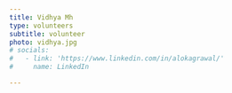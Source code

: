 ```yaml
---
title: Vidhya Mh
type: volunteers
subtitle: volunteer
photo: vidhya.jpg
# socials:
#   - link: 'https://www.linkedin.com/in/alokagrawal/'
#     name: LinkedIn

---
```


